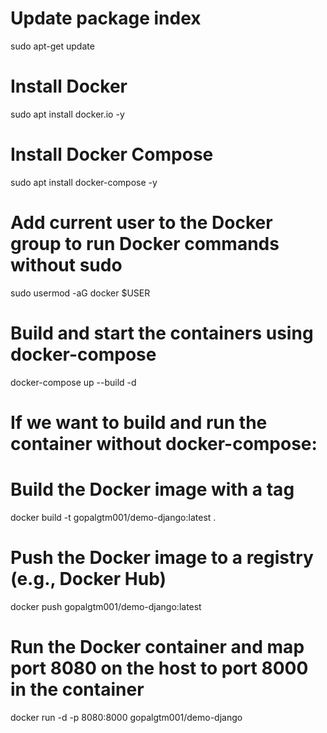 # Update package index
sudo apt-get update

# Install Docker
sudo apt install docker.io -y

# Install Docker Compose
sudo apt install docker-compose -y

# Add current user to the Docker group to run Docker commands without sudo
sudo usermod -aG docker $USER

# Build and start the containers using docker-compose
docker-compose up --build -d

# If we want to build and run the container without docker-compose:
# Build the Docker image with a tag
docker build -t gopalgtm001/demo-django:latest .

# Push the Docker image to a registry (e.g., Docker Hub)
docker push gopalgtm001/demo-django:latest

# Run the Docker container and map port 8080 on the host to port 8000 in the container
docker run -d -p 8080:8000 gopalgtm001/demo-django

